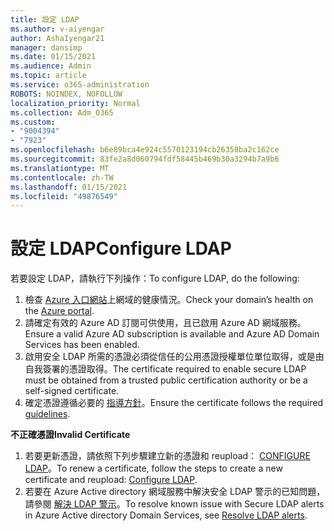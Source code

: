 ```yaml
---
title: 設定 LDAP
ms.author: v-aiyengar
author: AshaIyengar21
manager: dansimp
ms.date: 01/15/2021
ms.audience: Admin
ms.topic: article
ms.service: o365-administration
ROBOTS: NOINDEX, NOFOLLOW
localization_priority: Normal
ms.collection: Adm_O365
ms.custom:
- "9004394"
- "7923"
ms.openlocfilehash: b6e89bca4e924c5570123194cb26358ba2c162ce
ms.sourcegitcommit: 83fe2a8d060794fdf58445b469b30a3294b7a9b6
ms.translationtype: MT
ms.contentlocale: zh-TW
ms.lasthandoff: 01/15/2021
ms.locfileid: "49876549"
---
```

# <a name="configure-ldap"></a><span data-ttu-id="78827-102">設定 LDAP</span><span class="sxs-lookup"><span data-stu-id="78827-102">Configure LDAP</span></span>

<span data-ttu-id="78827-103">若要設定 LDAP，請執行下列操作：</span><span class="sxs-lookup"><span data-stu-id="78827-103">To configure LDAP, do the following:</span></span>

1. <span data-ttu-id="78827-104">檢查 [Azure 入口網站](https://aka.ms/aadds-health)上網域的健康情況。</span><span class="sxs-lookup"><span data-stu-id="78827-104">Check your domain’s health on the [Azure portal](https://aka.ms/aadds-health).</span></span>
1. <span data-ttu-id="78827-105">請確定有效的 Azure AD 訂閱可供使用，且已啟用 Azure AD 網域服務。</span><span class="sxs-lookup"><span data-stu-id="78827-105">Ensure a valid Azure AD subscription is available and Azure AD Domain Services has been enabled.</span></span>
1. <span data-ttu-id="78827-106">啟用安全 LDAP 所需的憑證必須從信任的公用憑證授權單位單位取得，或是由自我簽署的憑證取得。</span><span class="sxs-lookup"><span data-stu-id="78827-106">The certificate required to enable secure LDAP must be obtained from a trusted public certification authority or be a self-signed certificate.</span></span>
1. <span data-ttu-id="78827-107">確定憑證遵循必要的 [指導方針](https://docs.microsoft.com/azure/active-directory-domain-services/active-directory-ds-admin-guide-configure-secure-ldap#requirements-for-the-secure-ldap-certificate)。</span><span class="sxs-lookup"><span data-stu-id="78827-107">Ensure the certificate follows the required [guidelines](https://docs.microsoft.com/azure/active-directory-domain-services/active-directory-ds-admin-guide-configure-secure-ldap#requirements-for-the-secure-ldap-certificate).</span></span>

<span data-ttu-id="78827-108">**不正確憑證**</span><span class="sxs-lookup"><span data-stu-id="78827-108">**Invalid Certificate**</span></span>
1. <span data-ttu-id="78827-109">若要更新憑證，請依照下列步驟建立新的憑證和 reupload： [CONFIGURE LDAP](https://docs.microsoft.com/azure/active-directory-domain-services/tutorial-configure-ldaps?WT.mc_id=Portal-Microsoft_Azure_Support)。</span><span class="sxs-lookup"><span data-stu-id="78827-109">To renew a certificate, follow the steps to create a new certificate and reupload: [Configure LDAP](https://docs.microsoft.com/azure/active-directory-domain-services/tutorial-configure-ldaps?WT.mc_id=Portal-Microsoft_Azure_Support).</span></span>
1. <span data-ttu-id="78827-110">若要在 Azure Active directory 網域服務中解決安全 LDAP 警示的已知問題，請參閱 [解決 LDAP 警示](https://docs.microsoft.com/azure/active-directory-domain-services/alert-ldaps?WT.mc_id=Portal-Microsoft_Azure_Support)。</span><span class="sxs-lookup"><span data-stu-id="78827-110">To resolve known issue with Secure LDAP alerts in Azure Active directory Domain Services, see [Resolve LDAP alerts](https://docs.microsoft.com/azure/active-directory-domain-services/alert-ldaps?WT.mc_id=Portal-Microsoft_Azure_Support).</span></span>
